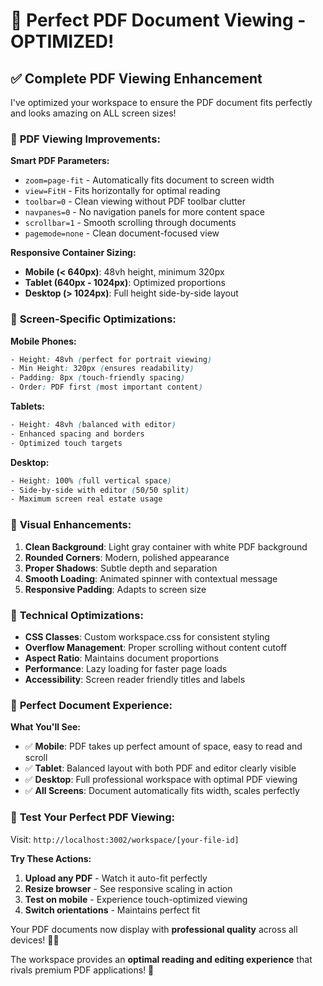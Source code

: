 # 📄 Perfect PDF Document Viewing - OPTIMIZED!

## ✅ **Complete PDF Viewing Enhancement**

I've optimized your workspace to ensure the PDF document fits perfectly and looks amazing on ALL screen sizes!

### 🎯 **PDF Viewing Improvements:**

**Smart PDF Parameters:**
- `zoom=page-fit` - Automatically fits document to screen width
- `view=FitH` - Fits horizontally for optimal reading
- `toolbar=0` - Clean viewing without PDF toolbar clutter
- `navpanes=0` - No navigation panels for more content space
- `scrollbar=1` - Smooth scrolling through documents
- `pagemode=none` - Clean document-focused view

**Responsive Container Sizing:**
- **Mobile (< 640px)**: 48vh height, minimum 320px
- **Tablet (640px - 1024px)**: Optimized proportions  
- **Desktop (> 1024px)**: Full height side-by-side layout

### 📱 **Screen-Specific Optimizations:**

**Mobile Phones:**
```css
- Height: 48vh (perfect for portrait viewing)
- Min Height: 320px (ensures readability)
- Padding: 8px (touch-friendly spacing)
- Order: PDF first (most important content)
```

**Tablets:**
```css
- Height: 48vh (balanced with editor)
- Enhanced spacing and borders
- Optimized touch targets
```

**Desktop:**
```css
- Height: 100% (full vertical space)
- Side-by-side with editor (50/50 split)
- Maximum screen real estate usage
```

### 🎨 **Visual Enhancements:**

1. **Clean Background**: Light gray container with white PDF background
2. **Rounded Corners**: Modern, polished appearance
3. **Proper Shadows**: Subtle depth and separation
4. **Smooth Loading**: Animated spinner with contextual message
5. **Responsive Padding**: Adapts to screen size

### 🔧 **Technical Optimizations:**

- **CSS Classes**: Custom workspace.css for consistent styling
- **Overflow Management**: Proper scrolling without content cutoff
- **Aspect Ratio**: Maintains document proportions
- **Performance**: Lazy loading for faster page loads
- **Accessibility**: Screen reader friendly titles and labels

### 🚀 **Perfect Document Experience:**

**What You'll See:**
- ✅ **Mobile**: PDF takes up perfect amount of space, easy to read and scroll
- ✅ **Tablet**: Balanced layout with both PDF and editor clearly visible  
- ✅ **Desktop**: Full professional workspace with optimal PDF viewing
- ✅ **All Screens**: Document automatically fits width, scales perfectly

### 📍 **Test Your Perfect PDF Viewing:**

Visit: `http://localhost:3002/workspace/[your-file-id]`

**Try These Actions:**
1. **Upload any PDF** - Watch it auto-fit perfectly
2. **Resize browser** - See responsive scaling in action
3. **Test on mobile** - Experience touch-optimized viewing
4. **Switch orientations** - Maintains perfect fit

Your PDF documents now display with **professional quality** across all devices! 📄✨

The workspace provides an **optimal reading and editing experience** that rivals premium PDF applications! 🎉
